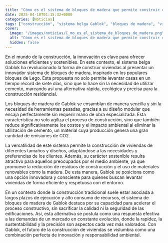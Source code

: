 ```yaml
---
title: "Cómo es el sistema de bloques de madera que permite construir casas en siete días sin usar cemento"
date: 2025-04-10T01:15:32+0000
categories: [Noticias]
tags: ["construcción", "sistema belga Gablok", "bloques de madera", "viviendas", "innovación", "sostenibilidad", "sistema constructivo."]
cover:
  image: "/images/noticias/C_mo_es_el_sistema_de_bloques_de_madera.png"
  alt: "Cómo es el sistema de bloques de madera que permite construir casas en siete días sin usar cemento"
  hidden: false
---
```


En el mundo de la construcción, la innovación es clave para ofrecer soluciones eficientes y sostenibles. En este contexto, el sistema belga Gablok ha revolucionado la forma de construir viviendas al presentar un innovador sistema de bloques de madera, inspirado en los populares bloques de Lego. Esta propuesta no solo permite levantar casas en un tiempo récord de siete días, sino que lo hace sin la necesidad de utilizar cemento, marcando así una alternativa rápida, ecológica y precisa para la construcción residencial.

Los bloques de madera de Gablok se ensamblan de manera sencilla y sin la necesidad de herramientas pesadas, gracias a su diseño modular que encaja perfectamente sin requerir mano de obra especializada. Esta característica no solo agiliza el proceso de construcción, sino que también reduce significativamente los costos y el impacto ambiental al eliminar la utilización de cemento, un material cuya producción genera una gran cantidad de emisiones de CO2.

La versatilidad de este sistema permite la construcción de viviendas de diferentes tamaños y diseños, adaptándose a las necesidades y preferencias de los clientes. Además, su carácter sostenible resulta atractivo para aquellos preocupados por el medio ambiente, ya que promueve la reducción de residuos de construcción y el uso de materiales renovables como la madera. De esta manera, Gablok se posiciona como una opción innovadora y consciente para quienes buscan levantar viviendas de forma eficiente y respetuosa con el entorno.

En un contexto donde la construcción tradicional suele estar asociada a largos plazos de ejecución y alto consumo de recursos, el sistema de bloques de madera de Gablok destaca por su capacidad para acelerar el proceso constructivo, sin sacrificar la calidad ni la seguridad de las edificaciones. Así, esta alternativa se postula como una respuesta efectiva a las demandas de un mercado en constante evolución, donde la rapidez, la sustentabilidad y la precisión son aspectos cada vez más valorados. Con Gablok, el futuro de la construcción de viviendas se vislumbra como una combinación perfecta de innovación y responsabilidad ambiental.

